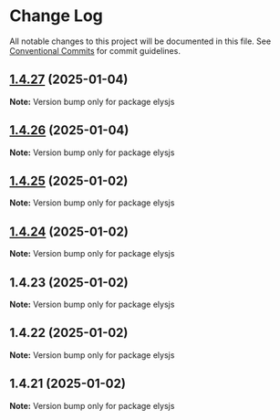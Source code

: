 # Change Log

All notable changes to this project will be documented in this file.
See [Conventional Commits](https://conventionalcommits.org) for commit guidelines.

## [1.4.27](https://github.com/kwak-labs/elysjs/compare/elysjs@1.4.26...elysjs@1.4.27) (2025-01-04)

**Note:** Version bump only for package elysjs

## [1.4.26](https://github.com/kwak-labs/elysjs/compare/elysjs@1.4.25...elysjs@1.4.26) (2025-01-04)

**Note:** Version bump only for package elysjs

## [1.4.25](https://github.com/kwak-labs/elysjs/compare/elysjs@1.4.24...elysjs@1.4.25) (2025-01-02)

**Note:** Version bump only for package elysjs

## [1.4.24](https://github.com/kwak-labs/elysjs/compare/elysjs@1.4.23...elysjs@1.4.24) (2025-01-02)

**Note:** Version bump only for package elysjs

## 1.4.23 (2025-01-02)

**Note:** Version bump only for package elysjs

## 1.4.22 (2025-01-02)

**Note:** Version bump only for package elysjs

## 1.4.21 (2025-01-02)

**Note:** Version bump only for package elysjs
